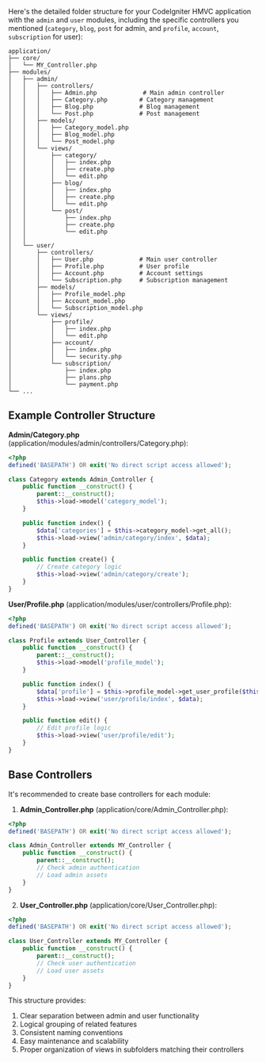 Here's the detailed folder structure for your CodeIgniter HMVC application with the `admin` and `user` modules, including the specific controllers you mentioned (`category`, `blog`, `post` for admin, and `profile`, `account`, `subscription` for user):

```
application/
├── core/
│   └── MY_Controller.php
├── modules/
│   ├── admin/
│   │   ├── controllers/
│   │   │   ├── Admin.php             # Main admin controller
│   │   │   ├── Category.php         # Category management
│   │   │   ├── Blog.php             # Blog management
│   │   │   └── Post.php             # Post management
│   │   ├── models/
│   │   │   ├── Category_model.php
│   │   │   ├── Blog_model.php
│   │   │   └── Post_model.php
│   │   └── views/
│   │       ├── category/
│   │       │   ├── index.php
│   │       │   ├── create.php
│   │       │   └── edit.php
│   │       ├── blog/
│   │       │   ├── index.php
│   │       │   ├── create.php
│   │       │   └── edit.php
│   │       └── post/
│   │           ├── index.php
│   │           ├── create.php
│   │           └── edit.php
│   │
│   └── user/
│       ├── controllers/
│       │   ├── User.php             # Main user controller
│       │   ├── Profile.php          # User profile
│       │   ├── Account.php          # Account settings
│       │   └── Subscription.php     # Subscription management
│       ├── models/
│       │   ├── Profile_model.php
│       │   ├── Account_model.php
│       │   └── Subscription_model.php
│       └── views/
│           ├── profile/
│           │   ├── index.php
│           │   └── edit.php
│           ├── account/
│           │   ├── index.php
│           │   └── security.php
│           └── subscription/
│               ├── index.php
│               ├── plans.php
│               └── payment.php
└── ...
```

## Example Controller Structure

**Admin/Category.php** (application/modules/admin/controllers/Category.php):
```php
<?php
defined('BASEPATH') OR exit('No direct script access allowed');

class Category extends Admin_Controller {
    public function __construct() {
        parent::__construct();
        $this->load->model('category_model');
    }

    public function index() {
        $data['categories'] = $this->category_model->get_all();
        $this->load->view('admin/category/index', $data);
    }

    public function create() {
        // Create category logic
        $this->load->view('admin/category/create');
    }
}
```

**User/Profile.php** (application/modules/user/controllers/Profile.php):
```php
<?php
defined('BASEPATH') OR exit('No direct script access allowed');

class Profile extends User_Controller {
    public function __construct() {
        parent::__construct();
        $this->load->model('profile_model');
    }

    public function index() {
        $data['profile'] = $this->profile_model->get_user_profile($this->user_id);
        $this->load->view('user/profile/index', $data);
    }

    public function edit() {
        // Edit profile logic
        $this->load->view('user/profile/edit');
    }
}
```

## Base Controllers

It's recommended to create base controllers for each module:

1. **Admin_Controller.php** (application/core/Admin_Controller.php):
```php
<?php
defined('BASEPATH') OR exit('No direct script access allowed');

class Admin_Controller extends MY_Controller {
    public function __construct() {
        parent::__construct();
        // Check admin authentication
        // Load admin assets
    }
}
```

2. **User_Controller.php** (application/core/User_Controller.php):
```php
<?php
defined('BASEPATH') OR exit('No direct script access allowed');

class User_Controller extends MY_Controller {
    public function __construct() {
        parent::__construct();
        // Check user authentication
        // Load user assets
    }
}
```

This structure provides:
1. Clear separation between admin and user functionality
2. Logical grouping of related features
3. Consistent naming conventions
4. Easy maintenance and scalability
5. Proper organization of views in subfolders matching their controllers
